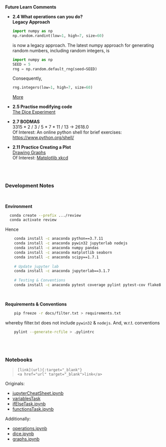 
<br>

**Future Learn Comments**

* **2.4 What operations can you do?**<br>
  **Legacy Approach**<br>
  ```python
  import numpy as np
  np.random.randint(low=1, high=7, size=60)
  ```
  is now a legacy approach. The latest numpy approach for generating random numbers, including random integers, is
  ```python  
  import numpy as np
  SEED = 5
  rng = np.random.default_rng(seed=SEED)
  ```
  Consequently,<br>
  ```python
  rng.integers(low=1, high=7, size=60)
  ```
  [More](https://colab.research.google.com/github/miscellane/review/blob/develop/notebooks/operations.ipynb#scrollTo=fg-lqYrtNLXa)

* **2.5 Practise modifying code**<br>
  [The Dice Experiment](https://colab.research.google.com/github/miscellane/review/blob/develop/notebooks/dice.ipynb)

* **2.7 BODMAS**<br>
  3315 * 2 / 3 / 5 * 7 * 11 / 13 &rarr; 2618.0<br>
  Of Interest: An online python shell for brief exercises: https://www.python.org/shell/

* **2.11 Practice Creating a Plot**<br>
  [Drawing Graphs](https://colab.research.google.com/github/miscellane/review/blob/develop/notebooks/graphs.ipynb#scrollTo=Practice) <br>
  Of Interest: [Matplotlib xkcd](https://matplotlib.org/stable/gallery/showcase/xkcd.html#sphx-glr-gallery-showcase-xkcd-py)
  

  





<br>
<br>

### Development Notes

<br>

**Environment**

```bash
  conda create --prefix .../review
  conda activate review
```

Hence

```bash
    conda install -c anaconda python==3.7.11    
    conda install -c anaconda pywin32 jupyterlab nodejs
    conda install -c anaconda numpy pandas
    conda install -c anaconda matplotlib seaborn
    conda install -c anaconda scipy==1.7.1
    
    # Update jupyter lab
    conda install -c anaconda jupyterlab==3.1.7
    
    # Testing & Conventions
    conda install -c anaconda pytest coverage pylint pytest-cov flake8

```

<br>

**Requirements & Conventions**

```bash
    pip freeze -r docs/filter.txt > requirements.txt
```

whereby filter.txt does not include `pywin32` & `nodejs`.  And, w.r.t. conventions

```bash
    pylint --generate-rcfile > .pylintrc
```

<br>
<br>

### Notebooks

> `[link](url){:target="_blank"}` <br>
`<a href="url" target="_blank">link</a>`

Originals:
* [jupyterCheatSheet.ipynb](https://colab.research.google.com/github/miscellane/review/blob/develop/notebooks/jupyterCheatSheet.ipynb)
* [variablesTask](https://colab.research.google.com/github/miscellane/review/blob/develop/notebooks/variablesTask.ipynb)
* <a href="https://colab.research.google.com/github/miscellane/review/blob/develop/notebooks/ifElseTask.ipynb" target="\_blank">ifElseTask.ipynb</a>
* [functionsTask.ipynb](https://colab.research.google.com/github/miscellane/review/blob/develop/notebooks/functionsTask.ipynb)

Additionally:
* [operations.ipynb](https://colab.research.google.com/github/miscellane/review/blob/develop/notebooks/operations.ipynb)
* [dice.ipynb](https://colab.research.google.com/github/miscellane/review/blob/develop/notebooks/dice.ipynb)
* [graphs.ipynb](https://colab.research.google.com/github/miscellane/review/blob/develop/notebooks/graphs.ipynb)


<br>
<br>
<br>
<br>